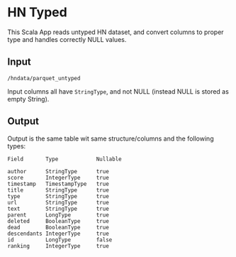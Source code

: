 # HN Typed

This Scala App reads untyped HN dataset, and convert columns to proper type and handles correctly NULL values. 

## Input
```
/hndata/parquet_untyped
```

Input columns all have `StringType`, and not NULL (instead NULL is stored as empty String).

## Output

Output is the same table wit same structure/columns and the following types:

```
Field       Type            Nullable

author      StringType      true
score       IntegerType     true
timestamp   TimestampType   true
title       StringType      true
type        StringType      true
url         StringType      true
text        StringType      true
parent      LongType        true
deleted     BooleanType     true
dead        BooleanType     true
descendants IntegerType     true
id          LongType        false
ranking     IntegerType     true
```



